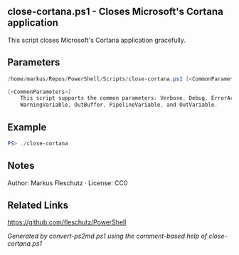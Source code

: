 ## close-cortana.ps1 - Closes Microsoft's Cortana application

This script closes Microsoft's Cortana application gracefully.

## Parameters
```powershell
/home/markus/Repos/PowerShell/Scripts/close-cortana.ps1 [<CommonParameters>]

[<CommonParameters>]
    This script supports the common parameters: Verbose, Debug, ErrorAction, ErrorVariable, WarningAction, 
    WarningVariable, OutBuffer, PipelineVariable, and OutVariable.
```

## Example
```powershell
PS> ./close-cortana

```

## Notes
Author: Markus Fleschutz · License: CC0

## Related Links
https://github.com/fleschutz/PowerShell

*Generated by convert-ps2md.ps1 using the comment-based help of close-cortana.ps1*
